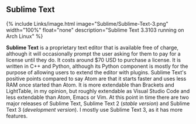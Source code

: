 
## Sublime Text
{% include Links/image.html image="Sublime/Sublime-Text-3.png" width="100%" float="none" description="Sublime Text 3.3103 running on Arch Linux" %}

**Sublime Text** is a proprietary text editor that is available free of charge, although it will occasionally prompt the user asking for them to pay for a license until they do. It costs around $70 USD to purchase a license. It is written in C++ and Python, although its Python component is mostly for the purpose of allowing users to extend the editor with plugins. Sublime Text's positive points compared to say Atom are that it starts faster and uses less RAM once started than Atom. It is more extendable than Brackets and LightTable, in my opinion, but roughly extendable as Visual Studio Code and less extendable than Atom, Emacs or Vim. At this point in time there are two major releases of Sublime Text, Sublime Text 2 (*stable version*) and Sublime Text 3 (*development version*). I mostly use Sublime Text 3, as it has more features. 
